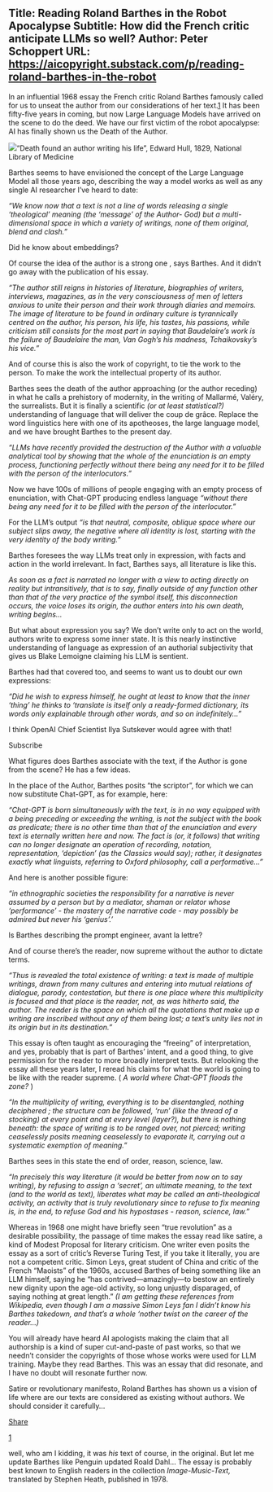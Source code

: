 Title: Reading Roland Barthes in the Robot Apocalypse
Subtitle: How did the French critic anticipate LLMs so well?
Author: Peter Schoppert
URL: https://aicopyright.substack.com/p/reading-roland-barthes-in-the-robot
---
In an influential 1968 essay the French critic Roland Barthes famously called for us to unseat the author from our considerations of her text.[1](https://aicopyright.substack.com/p/reading-roland-barthes-in-the-robot#footnote-1-113707336) It has been fifty-five years in coming, but now Large Language Models have arrived on the scene to do the deed. We have our first victim of the robot apocalypse: AI has finally shown us the Death of the Author. 

[![](https://substackcdn.com/image/fetch/w_1456,c_limit,f_auto,q_auto:good,fl_progressive:steep/https%3A%2F%2Fsubstack-post-media.s3.amazonaws.com%2Fpublic%2Fimages%2F5c0f2b72-bca0-4193-84a5-7aa40f6a3ae4_2776x2312.jpeg)](https://substackcdn.com/image/fetch/f_auto,q_auto:good,fl_progressive:steep/https%3A%2F%2Fsubstack-post-media.s3.amazonaws.com%2Fpublic%2Fimages%2F5c0f2b72-bca0-4193-84a5-7aa40f6a3ae4_2776x2312.jpeg)“Death found an author writing his life”, Edward Hull, 1829, National Library of Medicine

Barthes seems to have envisioned the concept of the Large Language Model all those years ago, describing the way a model works as well as any single AI researcher I’ve heard to date:

 _“We know now that a text is not a line of words releasing a single ‘theological’ meaning (the ‘message’ of the Author- God) but a multi-dimensional space in which a variety of writings, none of them original, blend and clash.”_

Did he know about embeddings?

Of course the idea of the author is a strong one , says Barthes. And it didn’t go away with the publication of his essay. 

_“The author still reigns in histories of literature, biographies of writers, interviews, magazines, as in the very consciousness of men of letters anxious to unite their person and their work through diaries and memoirs. The image of literature to be found in ordinary culture is tyrannically centred on the author, his person, his life, his tastes, his passions, while criticism still consists for the most part in saying that Baudelaire’s work is the failure of Baudelaire the man, Van Gogh’s his madness, Tchaikovsky’s his vice.”_

And of course this is also the work of copyright, to tie the work to the person. To make the work the intellectual property of its author.

Barthes sees the death of the author approaching (or the author receding) in what he calls a prehistory of modernity, in the writing of Mallarmé, Valéry, the surrealists. But it is finally a scientific _(or at least statistical?)_ understanding of language that will deliver the coup de grâce. Replace the word linguistics here with one of its apotheoses, the large language model, and we have brought Barthes to the present day.

 _“LLMs have recently provided the destruction of the Author with a valuable analytical tool by showing that the whole of the enunciation is an empty process, functioning perfectly without there being any need for it to be filled with the person of the interlocutors.”_

Now we have 100s of millions of people engaging with an empty process of enunciation, with Chat-GPT producing endless language _“without there being any need for it to be filled with the person of the interlocutor.”_

For the LLM’s output _“is that neutral, composite, oblique space where our subject slips away, the negative where all identity is lost, starting with the very identity of the body writing.”_

Barthes foresees the way LLMs treat only in expression, with facts and action in the world irrelevant. In fact, Barthes says, all literature is like this.

 _As soon as a fact is narrated no longer with a view to acting directly on reality but intransitively, that is to say, finally outside of any function other than that of the very practice of the symbol itself, this disconnection occurs, the voice loses its origin, the author enters into his own death, writing begins…_

But what about expression you say? We don’t write only to act on the world, authors write to express some inner state. It is this nearly instinctive understanding of language as expression of an authorial subjectivity that gives us Blake Lemoigne claiming his LLM is sentient. 

Barthes had that covered too, and seems to want us to doubt our own expressions:

 _“Did he wish to express himself, he ought at least to know that the inner ‘thing’ he thinks to ‘translate is itself only a ready-formed dictionary, its words only explainable through other words, and so on indefinitely…”_

I think OpenAI Chief Scientist Ilya Sutskever would agree with that!

Subscribe

What figures does Barthes associate with the text, if the Author is gone from the scene? He has a few ideas.

In the place of the Author, Barthes posits “the scriptor”, for which we can now substitute Chat-GPT, as for example, here:

 _“Chat-GPT is born simultaneously with the text, is in no way equipped with a being preceding or exceeding the writing, is not the subject with the book as predicate; there is no other time than that of the enunciation and every text is eternally written here and now. The fact is (or, it follows) that writing can no longer designate an operation of recording, notation, representation, ‘depiction’ (as the Classics would say); rather, it designates exactly what linguists, referring to Oxford philosophy, call a performative…”_

And here is another possible figure:

 _“in ethnographic societies the responsibility for a narrative is never assumed by a person but by a mediator, shaman or relator whose ‘performance’ - the mastery of the narrative code - may possibly be admired but never his ‘genius’.’_

Is Barthes describing the prompt engineer, avant la lettre? 

And of course there’s the reader, now supreme without the author to dictate terms. 

_“Thus is revealed the total existence of writing: a text is made of multiple writings, drawn from many cultures and entering into mutual relations of dialogue, parody, contestation, but there is one place where this multiplicity is focused and that place is the reader, not, as was hitherto said, the author. The reader is the space on which all the quotations that make up a writing are inscribed without any of them being lost; a text’s unity lies not in its origin but in its destination.”_

This essay is often taught as encouraging the “freeing” of interpretation, and yes, probably that is part of Barthes’ intent, and a good thing, to give permission for the reader to more broadly interpret texts. But relooking the essay all these years later, I reread his claims for what the world is going to be like with the reader supreme. ( _A world where Chat-GPT floods the zone?_ )

 _“In the multiplicity of writing, everything is to be disentangled, nothing deciphered ; the structure can be followed, ‘run’ (like the thread of a stocking) at every point and at every level (layer?), but there is nothing beneath: the space of writing is to be ranged over, not pierced; writing ceaselessly posits meaning ceaselessly to evaporate it, carrying out a systematic exemption of meaning.”_

Barthes sees in this state the end of order, reason, science, law. 

_“In precisely this way literature (it would be better from now on to say writing), by refusing to assign a ‘secret’, an ultimate meaning, to the text (and to the world as text), liberates what may be called an anti-theological activity, an activity that is truly revolutionary since to refuse to fix meaning is, in the end, to refuse God and his hypostases - reason, science, law.”_

Whereas in 1968 one might have briefly seen “true revolution” as a desirable possibility, the passage of time makes the essay read like satire, a kind of Modest Proposal for literary criticism. One writer even posits the essay as a sort of critic’s Reverse Turing Test, if you take it literally, you are not a competent critic. Simon Leys, great student of China and critic of the French “Maoists” of the 1960s, accused Barthes of being something like an LLM himself, saying he “has contrived—amazingly—to bestow an entirely new dignity upon the age-old activity, so long unjustly disparaged, of saying nothing at great length.” _(I am getting these references from Wikipedia, even though I am a massive Simon Leys fan I didn’t know his Barthes takedown, and that’s a whole ‘nother twist on the career of the reader…)_

You will already have heard AI apologists making the claim that all authorship is a kind of super cut-and-paste of past works, so that we needn’t consider the copyrights of those whose works were used for LLM training. Maybe they read Barthes. This was an essay that did resonate, and I have no doubt will resonate further now.

Satire or revolutionary manifesto, Roland Barthes has shown us a vision of life where are our texts are considered as existing without authors. We should consider it carefully… 

[Share](https://aicopyright.substack.com/p/reading-roland-barthes-in-the-robot?utm_source=substack&utm_medium=email&utm_content=share&action=share)

[1](https://aicopyright.substack.com/p/reading-roland-barthes-in-the-robot#footnote-anchor-1-113707336)

well, who am I kidding, it was _his_ text of course, in the original. But let me update Barthes like Penguin updated Roald Dahl… The essay is probably best known to English readers in the collection _Image-Music-Text,_ translated by Stephen Heath, published in 1978.

